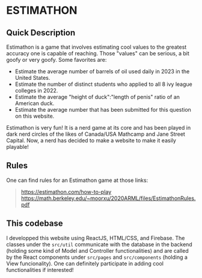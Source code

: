 # ESTIMATHON

## Quick Description
Estimathon is a game that involves estimating cool values to the greatest accuracy one is capable of reaching.
Those "values" can be serious, a bit goofy or very goofy. Some favorites are:
- Estimate the average number of barrels of oil used daily in 2023 in the United States.
- Estimate the number of distinct students who applied to all 8 ivy league colleges in 2022.
- Estimate the average "height of duck":"length of penis" ratio of an American duck.
- Estimate the average number that has been submitted for this question on this website.

Estimathon is very fun! It is a nerd game at its core  and has been played in dark nerd circles of the likes of Canada/USA Mathcamp and Jane Street Capital.
Now, a nerd has decided to make a website to make it easily playable!

## Rules
One can find rules for an Estimathon game at those links: 
> https://estimathon.com/how-to-play
> https://math.berkeley.edu/~moorxu/2020ARML/files/EstimathonRules.pdf

## This codebase
I developped this website using ReactJS, HTML/CSS, and Firebase. The classes under the ```src/util``` communicate with the database in the backend (holding some kind of Model and Controller functionalities) and are called by the React components under ```src/pages``` and ```src/components``` (holding a View funcionality). One can definitely participate in adding cool functionalities if interested!
